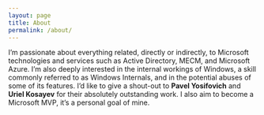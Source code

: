 ```yaml
---
layout: page
title: About
permalink: /about/
---
```


I’m passionate about everything related, directly or indirectly, to Microsoft technologies and services such as Active Directory, MECM, and Microsoft Azure. I’m also deeply interested in the internal workings of Windows, a skill commonly referred to as Windows Internals, and in the potential abuses of some of its features. I’d like to give a shout-out to **Pavel Yosifovich** and **Uriel Kosayev** for their absolutely outstanding work. I also aim to become a Microsoft MVP, it’s a personal goal of mine.
